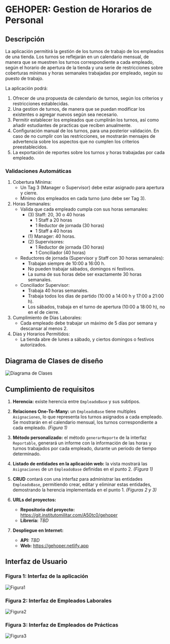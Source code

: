 # GEHOPER: Gestion de Horarios de Personal
## Descripción
La aplicación permitirá la gestión de los turnos de trabajo de los empleados de una tienda.
Los turnos se reflejarán en un calendario mensual, de manera que se muestren los turnos correspondiente a cada empleado, según el horario de apertura de la tienda y una serie de restricciones sobre coberturas mínimas y horas semanales trabajadas por empleado, según su puesto de trabajo.

La aplicación podrá:
1. Ofrecer de una propuesta de calendario de turnos, según los criterios y restricciones establecidas.
2. Una gestion de turnos, de manera que se puedan modificar los existentes o agregar nuevos según sea necesario.
3. Permitir establecer los empleados que cumplirán los turnos, así como añadir estudiantes de practicas que reciben anualmente.
4. Configuración manual de los turnos, para una posterior validación. En caso de no cumplir con las restricciones, se mostrarán mensajes de advertencia sobre los aspectos que no cumplen los criterios preestablecidos.
5. La exportación de reportes sobre los turnos y horas trabajadas por cada empleado. 
### Validaciones Automáticas
1. Cobertura Mínima:
   * Un Tag 3 (Manager o Supervisor) debe estar asignado para apertura y cierre.
   * Mínimo dos empleados en cada turno (uno debe ser Tag 3).
2. Horas Semanales:
   * Valida que cada empleado cumpla con sus horas semanales:
     * (3) Staff: 20, 30 o 40 horas
       * 1 Staff a 20 horas
       * 1 Reductor de jornada (30 horas)
       * 1 Staff a 40 horas 
     * (1) Manager: 40 horas.
     * (2) Supervisores: 
       * 1 Reductor de jornada (30 horas)
       * 1 Conciliador (40 horas)
   * Reductores de jornada (Supervisor y Staff con 30 horas semanales):
     * Trabajan siempre de 10:00 a 16:00 h.
     * No pueden trabajar sábados, domingos ni festivos.
     * La suma de sus horas debe ser exactamente 30 horas semanales.
   * Conciliador Supervisor:
     * Trabaja 40 horas semanales.
     * Trabaja todos los días de partido (10:00 a 14:00 h y 17:00 a 21:00 h).
     * Los sábados, trabaja en el turno de apertura (10:00 a 18:00 h), no en el de cierre.
3. Cumplimiento de Días Laborales:
   * Cada empleado debe trabajar un máximo de 5 días por semana y descansar al menos 2.
4. Días y Horarios Permitidos:
   * La tienda abre de lunes a sábado, y ciertos domingos o festivos autorizados.

## Diagrama de Clases de diseño
![Diagrama de Clases](https://git.institutomilitar.com/A50tc0/gehoper/-/wikis/Diagramas/GEHOPER_DiagramaClases_4.jpg)

## Cumplimiento de requisitos
1. **Herencia:** existe herencia entre `EmpleadoBase` y sus subtipos.

2. **Relaciones One-To-Many:** un `EmpleadoBase` tiene multiples `Asignaciones`, lo que representa los turnos asignados a cada empleado. Se mostrarán en el calendario mensual, los turnos correspondiente a cada empleado. *(Figura 1)*

3. **Método personalizado:** el método `generarReporte` de la interfaz `Reportable`, generará un informe con la información de las horas y turnos trabajados por cada empleado, durante un periodo de tiempo determinado.

4. **Listado de entidades en la aplicación web:** la vista mostrará las `Asignaciones` de un `EmpleadoBase` definidas en el punto 2. *(Figura 1)*

5. **CRUD** contará con una interfaz para administrar las entidades `EmpleadoBase`, permitiendo crear, editar y eliminar estas entidades, demostrando la herencia implementada en el punto 1. *(Figuras 2 y 3)*

6. **URLs del proyectos:**
   * **Repositorio del proyecto:**  https://git.institutomilitar.com/A50tc0/gehoper
   * **Librería:**  *TBD*

7. **Despliegue en Internet:**
   * **API:** *TBD*
   * **Web:** https://gehoper.netlify.app

## Interfaz de Usuario
### Figura 1: Interfaz de la aplicación
![Figura1](https://git.institutomilitar.com/A50tc0/gehoper/-/wikis/Interfaz/GEHOPER_Interfaz_01.jpg)
### Figura 2: Interfaz de Empleados Laborales
![Figura2](https://git.institutomilitar.com/A50tc0/gehoper/-/wikis/Interfaz/GEHOPER_Empleado_Laboral_01.jpg)
### Figura 3: Interfaz de Empleados de Prácticas
![Figura3](https://git.institutomilitar.com/A50tc0/gehoper/-/wikis/Interfaz/GEHOPER_Empleado_Practicas_01.jpg)
